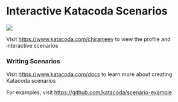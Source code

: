 # Interactive Katacoda Scenarios

[![](http://shields.katacoda.com/katacoda/chiranjeev/count.svg)](https://www.katacoda.com/chiranjeev "Get your profile on Katacoda.com")

Visit https://www.katacoda.com/chiranjeev to view the profile and interactive scenarios

### Writing Scenarios
Visit https://www.katacoda.com/docs to learn more about creating Katacoda scenarios

For examples, visit https://github.com/katacoda/scenario-example
